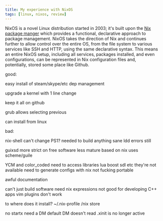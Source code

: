 ```yaml
---
title: My experience with NixOS
tags: [linux, nixos, review]
---
```


NixOS is a novel Linux distribution started in 2003; it's built upon the [Nix
package manger](https://en.wikipedia.org/wiki/Nix_package_manager) which
provides a functional, declarative approach to package management. NixOS takes
the direction of Nix and continues further to allow control over the entire OS,
from the file system to various services like SSH and HTTP, using the same
declarative syntax. This means an entire NixOS setup, including all services,
packages installed, and even configurations, can be represented in
Nix configuration files and, potentially, stored some place like Github.

good:

easy install of steam/skype/etc
  dep management

upgrade a kernel with 1 line change

keep it all on github

grub allows selecting previous

can install from linux

bad:

nix-shell
  can't change PS1?
  needed to build anything sane
  ldd errors still

guixsd
  more strict on free software
  less mature
  based on nix
  uses scheme/guile

YCM and color_coded
  need to access libraries
    lua boost sdl etc
  they're not available
  need to generate configs with nix
    not fucking portable

awful documentation

can't just build software
  need nix expressions
  not good for developing C++ apps
  vim plugins don't work

to where does it install?
  ~/.nix-profile
  /nix store

no startx
  need a DM
  default DM doesn't read .xinit
    is no longer active
